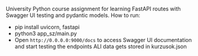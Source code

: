 University Python course assignment for learning FastAPI routes with Swagger UI testing and pydantic models.
How to run:
  - pip install uvicorn, fastapi
  - python3 app_sz/main.py
  - Open `http://0.0.0.0:9000/docs` to access Swagger UI documentation and start testing the endpoints
ALl data gets stored in kurzusok.json 
